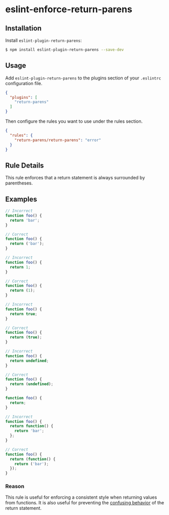 # eslint-enforce-return-parens

## Installation

Install `eslint-plugin-return-parens`:
```bash
$ npm install eslint-plugin-return-parens --save-dev
```

## Usage

Add `eslint-plugin-return-parens` to the plugins section of your `.eslintrc` configuration file.
```json
{
  "plugins": [
    "return-parens"
  ]
}
```

Then configure the rules you want to use under the rules section.
```json
{
  "rules": {
    "return-parens/return-parens": "error"
  }
}
```


## Rule Details

This rule enforces that a return statement is always surrounded by parentheses.

## Examples

```js
// Incorrect
function foo() {
  return 'bar';
}

// Correct
function foo() {
  return ('bar');
}
```

```js
// Incorrect
function foo() {
  return 1;
}

// Correct
function foo() {
  return (1);
}
```

```js
// Incorrect
function foo() {
  return true;
}

// Correct
function foo() {
  return (true);
}
```

```js
// Incorrect
function foo() {
  return undefined;
}

// Correct
function foo() {
  return (undefined);
}

function foo() {
  return;
}
```

```js
// Incorrect
function foo() {
  return function() {
    return 'bar';
  };
}

// Correct
function foo() {
  return (function() {
    return ('bar');
  });
}
```


### Reason

This rule is useful for enforcing a consistent style when returning values from functions. It is also useful for preventing the [confusing behavior](https://developer.mozilla.org/en-US/docs/Web/JavaScript/Reference/Statements/return#Description) of the return statement.
